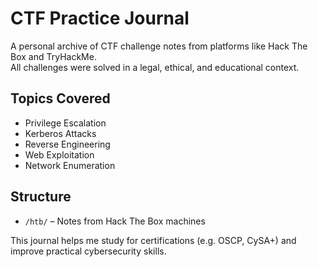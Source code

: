 # CTF Practice Journal

A personal archive of CTF challenge notes from platforms like Hack The Box and TryHackMe.  
All challenges were solved in a legal, ethical, and educational context.

## Topics Covered
- Privilege Escalation
- Kerberos Attacks
- Reverse Engineering
- Web Exploitation
- Network Enumeration

## Structure
- `/htb/` – Notes from Hack The Box machines

This journal helps me study for certifications (e.g. OSCP, CySA+) and improve practical cybersecurity skills.
